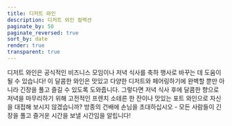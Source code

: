 ```yaml
---
title: 디저트 와인
description: 디저트 와인 컬렉션
paginate_by: 50
paginate_reversed: true
sort_by: date
render: true
transparent: true
---
```


디저트 와인은 공식적인 비즈니스 모임이나 저녁 식사를 축하 행사로 바꾸는 데 도움이 될 수 있습니다! 이 달콤한 와인은 맛있고 다양한 디저트와 페어링하기에 완벽할 뿐만 아니라 긴장을 풀고 즐길 수 있도록 도와줍니다. 그렇다면 저녁 식사 후에 달콤한 향으로 저녁을 마무리하기 위해 고전적인 프렌치 소테른 한 잔이나 맛있는 포트 와인으로 자신을 대접해 보시지 않겠습니까? 방종의 건배에 손님을 초대하십시오 - 모든 사람들이 긴장을 풀고 즐거운 시간을 보낼 시간임을 알립니다!